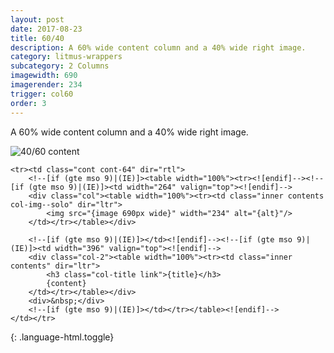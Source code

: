 ```yaml
---
layout: post
date: 2017-08-23
title: 60/40
description: A 60% wide content column and a 40% wide right image.
category: litmus-wrappers
subcategory: 2 Columns
imagewidth: 690
imagerender: 234
trigger: col60
order: 3
---
```


A 60% wide content column and a 40% wide right image.

![40/60 content]({{site.image_path}}/{{page.category}}/6040.jpg)

~~~
<tr><td class="cont cont-64" dir="rtl">
    <!--[if (gte mso 9)|(IE)]><table width="100%"><tr><![endif]--><!--[if (gte mso 9)|(IE)]><td width="264" valign="top"><![endif]-->
    <div class="col"><table width="100%"><tr><td class="inner contents col-img--solo" dir="ltr">
        <img src="{image 690px wide}" width="234" alt="{alt}"/>
    </td></tr></table></div>
    
    <!--[if (gte mso 9)|(IE)]></td><![endif]--><!--[if (gte mso 9)|(IE)]><td width="396" valign="top"><![endif]-->
    <div class="col-2"><table width="100%"><tr><td class="inner contents" dir="ltr">
        <h3 class="col-title link">{title}</h3>
        {content}
    </td></tr></table></div>
    <div>&nbsp;</div>
    <!--[if (gte mso 9)|(IE)]></td></tr></table><![endif]-->
</td></tr>

~~~
{: .language-html.toggle}
